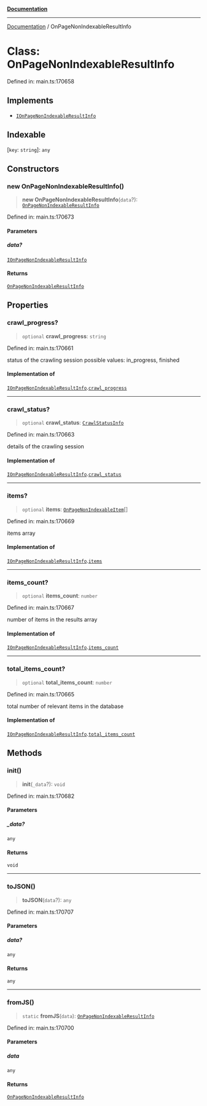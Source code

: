[**Documentation**](../README.md)

***

[Documentation](../README.md) / OnPageNonIndexableResultInfo

# Class: OnPageNonIndexableResultInfo

Defined in: main.ts:170658

## Implements

- [`IOnPageNonIndexableResultInfo`](../interfaces/IOnPageNonIndexableResultInfo.md)

## Indexable

\[`key`: `string`\]: `any`

## Constructors

### new OnPageNonIndexableResultInfo()

> **new OnPageNonIndexableResultInfo**(`data`?): [`OnPageNonIndexableResultInfo`](OnPageNonIndexableResultInfo.md)

Defined in: main.ts:170673

#### Parameters

##### data?

[`IOnPageNonIndexableResultInfo`](../interfaces/IOnPageNonIndexableResultInfo.md)

#### Returns

[`OnPageNonIndexableResultInfo`](OnPageNonIndexableResultInfo.md)

## Properties

### crawl\_progress?

> `optional` **crawl\_progress**: `string`

Defined in: main.ts:170661

status of the crawling session
possible values: in_progress, finished

#### Implementation of

[`IOnPageNonIndexableResultInfo`](../interfaces/IOnPageNonIndexableResultInfo.md).[`crawl_progress`](../interfaces/IOnPageNonIndexableResultInfo.md#crawl_progress)

***

### crawl\_status?

> `optional` **crawl\_status**: [`CrawlStatusInfo`](CrawlStatusInfo.md)

Defined in: main.ts:170663

details of the crawling session

#### Implementation of

[`IOnPageNonIndexableResultInfo`](../interfaces/IOnPageNonIndexableResultInfo.md).[`crawl_status`](../interfaces/IOnPageNonIndexableResultInfo.md#crawl_status)

***

### items?

> `optional` **items**: [`OnPageNonIndexableItem`](OnPageNonIndexableItem.md)[]

Defined in: main.ts:170669

items array

#### Implementation of

[`IOnPageNonIndexableResultInfo`](../interfaces/IOnPageNonIndexableResultInfo.md).[`items`](../interfaces/IOnPageNonIndexableResultInfo.md#items)

***

### items\_count?

> `optional` **items\_count**: `number`

Defined in: main.ts:170667

number of items in the results array

#### Implementation of

[`IOnPageNonIndexableResultInfo`](../interfaces/IOnPageNonIndexableResultInfo.md).[`items_count`](../interfaces/IOnPageNonIndexableResultInfo.md#items_count)

***

### total\_items\_count?

> `optional` **total\_items\_count**: `number`

Defined in: main.ts:170665

total number of relevant items in the database

#### Implementation of

[`IOnPageNonIndexableResultInfo`](../interfaces/IOnPageNonIndexableResultInfo.md).[`total_items_count`](../interfaces/IOnPageNonIndexableResultInfo.md#total_items_count)

## Methods

### init()

> **init**(`_data`?): `void`

Defined in: main.ts:170682

#### Parameters

##### \_data?

`any`

#### Returns

`void`

***

### toJSON()

> **toJSON**(`data`?): `any`

Defined in: main.ts:170707

#### Parameters

##### data?

`any`

#### Returns

`any`

***

### fromJS()

> `static` **fromJS**(`data`): [`OnPageNonIndexableResultInfo`](OnPageNonIndexableResultInfo.md)

Defined in: main.ts:170700

#### Parameters

##### data

`any`

#### Returns

[`OnPageNonIndexableResultInfo`](OnPageNonIndexableResultInfo.md)
